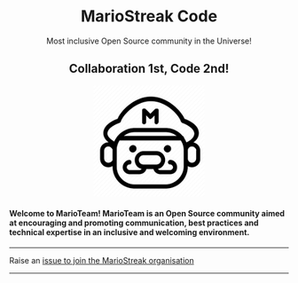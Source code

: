 <h1 align="center">MarioStreak Code</h1>

<p align="center">
Most inclusive Open Source community in the Universe!
</p>

<h2 align="center">Collaboration 1st, Code 2nd! </h2>
<p align="center">
  <img src="https://github.com/MarioStreak-Team/.github/blob/main/assets/Mario.png" height="200" width="200">
  <br>
</p>
<h4>
  Welcome to MarioTeam!
  MarioTeam is an Open Source community aimed at encouraging and promoting communication, best practices and technical expertise in an inclusive and welcoming environment.
</h4>
<hr>

Raise an [issue to join the MarioStreak organisation](https://github.com/MarioStreak-Team/Support/issues/new?assignees=&labels=invite+me+to+the+organisation&template=invitation.yml&title=Please+invite+me+to+the+GitHub+Community+Organization)

<hr>
